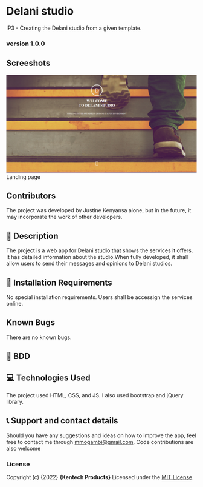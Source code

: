 # Delani studio
IP3 - Creating the Delani studio from a given template.
### version 1.0.0

## Screeshots
![Apictorial for delani studio](screenshot/delani-studio.png)
Landing page
## Contributors
The project was developed by Justine Kenyansa alone, but in the future, it may incorporate the work of other developers.
## :flashlight: Description
The project is a web app for Delani studio that shows the services it offers. It has detailed information about the studio.When fully developed, it shall allow users to send their messages and opinions to Delani studios.
## :pushpin: Installation Requirements
No special installation requirements. Users shall be accessign the services online.
## Known Bugs
There are no known bugs.
## :pushpin: BDD

## :computer: Technologies Used
 The project used HTML, CSS, and JS. I also used bootstrap and jQuery library.
 ## :telephone_receiver: Support and contact details
Should you have any suggestions and ideas on how to improve the app, feel free to contact me through mmogambi@gmail.com.
Code contributions are also welcome
### License
Copyright (c) {2022} **{Kentech Products}**
Licensed under the [MIT License](LICENSE).
